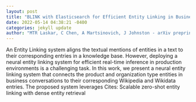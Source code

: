 ```yaml
--- 
layout: post 
title: "BLINK with Elasticsearch for Efficient Entity Linking in Business Conversations" 
date: 2022-05-14 04:38:21 -0400 
categories: jekyll update 
author: "MTR Laskar, C Chen, A Martsinovich, J Johnston - arXiv preprint arXiv , 2022" 
--- 
```

An Entity Linking system aligns the textual mentions of entities in a text to their corresponding entries in a knowledge base. However, deploying a neural entity linking system for efficient real-time inference in production environments is a challenging task. In this work, we present a neural entity linking system that connects the product and organization type entities in business conversations to their corresponding Wikipedia and Wikidata entries. The proposed system leverages Cites: Scalable zero-shot entity linking with dense entity retrieval